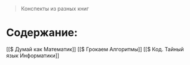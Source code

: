> Конспекты из разных книг
# Содержание:
[[$ Думай как Математик]]
[[$ Грокаем Алгоритмы]]
[[$ Код. Тайный язык Информатики]]
